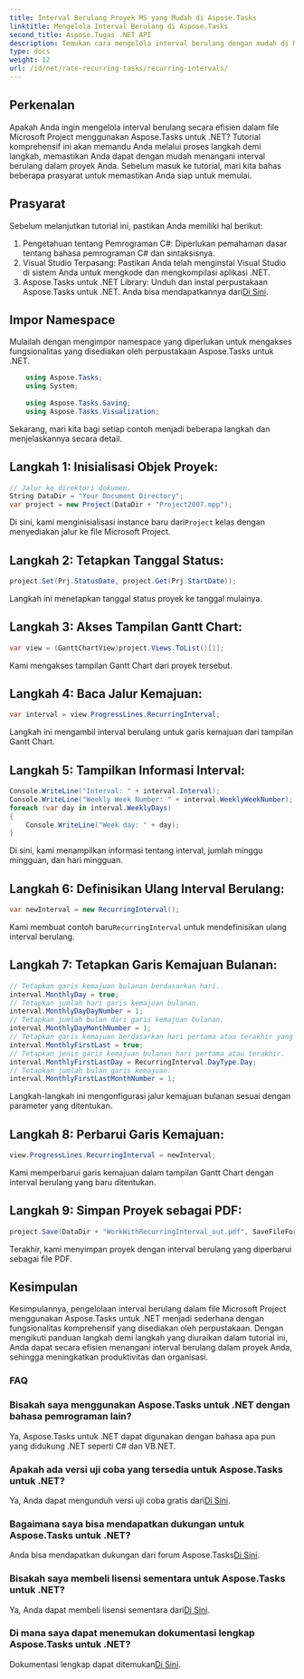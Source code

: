```yaml
---
title: Interval Berulang Proyek MS yang Mudah di Aspose.Tasks
linktitle: Mengelola Interval Berulang di Aspose.Tasks
second_title: Aspose.Tugas .NET API
description: Temukan cara mengelola interval berulang dengan mudah di MS Project menggunakan Aspose.Tasks untuk .NET.
type: docs
weight: 12
url: /id/net/rate-recurring-tasks/recurring-intervals/
---
```

## Perkenalan
Apakah Anda ingin mengelola interval berulang secara efisien dalam file Microsoft Project menggunakan Aspose.Tasks untuk .NET? Tutorial komprehensif ini akan memandu Anda melalui proses langkah demi langkah, memastikan Anda dapat dengan mudah menangani interval berulang dalam proyek Anda. Sebelum masuk ke tutorial, mari kita bahas beberapa prasyarat untuk memastikan Anda siap untuk memulai.
## Prasyarat
Sebelum melanjutkan tutorial ini, pastikan Anda memiliki hal berikut:
1. Pengetahuan tentang Pemrograman C#: Diperlukan pemahaman dasar tentang bahasa pemrograman C# dan sintaksisnya.
2. Visual Studio Terpasang: Pastikan Anda telah menginstal Visual Studio di sistem Anda untuk mengkode dan mengkompilasi aplikasi .NET.
3. Aspose.Tasks untuk .NET Library: Unduh dan instal perpustakaan Aspose.Tasks untuk .NET. Anda bisa mendapatkannya dari[Di Sini](https://releases.aspose.com/tasks/net/).

## Impor Namespace
Mulailah dengan mengimpor namespace yang diperlukan untuk mengakses fungsionalitas yang disediakan oleh perpustakaan Aspose.Tasks untuk .NET.
   
```csharp
    using Aspose.Tasks;
    using System;
    
    using Aspose.Tasks.Saving;
    using Aspose.Tasks.Visualization;
```
Sekarang, mari kita bagi setiap contoh menjadi beberapa langkah dan menjelaskannya secara detail.
## Langkah 1: Inisialisasi Objek Proyek:
```csharp
// Jalur ke direktori dokumen.
String DataDir = "Your Document Directory";
var project = new Project(DataDir + "Project2007.mpp");
```
Di sini, kami menginisialisasi instance baru dari`Project` kelas dengan menyediakan jalur ke file Microsoft Project.
## Langkah 2: Tetapkan Tanggal Status:
```csharp
project.Set(Prj.StatusDate, project.Get(Prj.StartDate));
```
Langkah ini menetapkan tanggal status proyek ke tanggal mulainya.
## Langkah 3: Akses Tampilan Gantt Chart:
```csharp
var view = (GanttChartView)project.Views.ToList()[1];
```
Kami mengakses tampilan Gantt Chart dari proyek tersebut.
## Langkah 4: Baca Jalur Kemajuan:
```csharp
var interval = view.ProgressLines.RecurringInterval;
```
Langkah ini mengambil interval berulang untuk garis kemajuan dari tampilan Gantt Chart.
## Langkah 5: Tampilkan Informasi Interval:
```csharp
Console.WriteLine("Interval: " + interval.Interval);
Console.WriteLine("Weekly Week Number: " + interval.WeeklyWeekNumber);
foreach (var day in interval.WeeklyDays)
{
    Console.WriteLine("Week day: " + day);
}
```
Di sini, kami menampilkan informasi tentang interval, jumlah minggu mingguan, dan hari mingguan.
## Langkah 6: Definisikan Ulang Interval Berulang:
```csharp
var newInterval = new RecurringInterval();
```
 Kami membuat contoh baru`RecurringInterval` untuk mendefinisikan ulang interval berulang.
## Langkah 7: Tetapkan Garis Kemajuan Bulanan:
```csharp
// Tetapkan garis kemajuan bulanan berdasarkan hari.
interval.MonthlyDay = true;
// Tetapkan jumlah hari garis kemajuan bulanan.
interval.MonthlyDayDayNumber = 1;
// Tetapkan jumlah bulan dari garis kemajuan bulanan.
interval.MonthlyDayMonthNumber = 1;
// Tetapkan garis kemajuan berdasarkan hari pertama atau terakhir yang telah ditentukan.
interval.MonthlyFirstLast = true;
// Tetapkan jenis garis kemajuan bulanan hari pertama atau terakhir.
interval.MonthlyFirstLastDay = RecurringInterval.DayType.Day;
// Tetapkan jumlah bulan garis kemajuan.
interval.MonthlyFirstLastMonthNumber = 1;
```
Langkah-langkah ini mengonfigurasi jalur kemajuan bulanan sesuai dengan parameter yang ditentukan.
## Langkah 8: Perbarui Garis Kemajuan:
```csharp
view.ProgressLines.RecurringInterval = newInterval;
```
Kami memperbarui garis kemajuan dalam tampilan Gantt Chart dengan interval berulang yang baru ditentukan.
## Langkah 9: Simpan Proyek sebagai PDF:
```csharp
project.Save(DataDir + "WorkWithRecurringInterval_out.pdf", SaveFileFormat.Pdf);
```
Terakhir, kami menyimpan proyek dengan interval berulang yang diperbarui sebagai file PDF.

## Kesimpulan
Kesimpulannya, pengelolaan interval berulang dalam file Microsoft Project menggunakan Aspose.Tasks untuk .NET menjadi sederhana dengan fungsionalitas komprehensif yang disediakan oleh perpustakaan. Dengan mengikuti panduan langkah demi langkah yang diuraikan dalam tutorial ini, Anda dapat secara efisien menangani interval berulang dalam proyek Anda, sehingga meningkatkan produktivitas dan organisasi.
### FAQ
### Bisakah saya menggunakan Aspose.Tasks untuk .NET dengan bahasa pemrograman lain?
Ya, Aspose.Tasks untuk .NET dapat digunakan dengan bahasa apa pun yang didukung .NET seperti C# dan VB.NET.
### Apakah ada versi uji coba yang tersedia untuk Aspose.Tasks untuk .NET?
 Ya, Anda dapat mengunduh versi uji coba gratis dari[Di Sini](https://releases.aspose.com/).
### Bagaimana saya bisa mendapatkan dukungan untuk Aspose.Tasks untuk .NET?
 Anda bisa mendapatkan dukungan dari forum Aspose.Tasks[Di Sini](https://forum.aspose.com/c/tasks/15).
### Bisakah saya membeli lisensi sementara untuk Aspose.Tasks untuk .NET?
 Ya, Anda dapat membeli lisensi sementara dari[Di Sini](https://purchase.aspose.com/temporary-license/).
### Di mana saya dapat menemukan dokumentasi lengkap Aspose.Tasks untuk .NET?
 Dokumentasi lengkap dapat ditemukan[Di Sini](https://reference.aspose.com/tasks/net/).